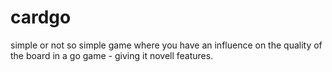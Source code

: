 # cardgo
simple or not so simple game where you have an influence on the quality of the board in a go game - giving it novell features.
